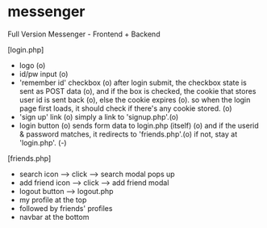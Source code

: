 # messenger

Full Version Messenger - Frontend + Backend

[login.php]

- logo (o)
- id/pw input (o)
- 'remember id' checkbox (o)
  after login submit, the checkbox state is sent as POST data (o), and if the box is checked, the cookie that stores user id is sent back (o), else the cookie expires (o). so when the login page first loads, it should check if there's any cookie stored. (o)
- 'sign up' link (o)
  simply a link to 'signup.php'.(o)
- login button (o)
  sends form data to login.php (itself) (o) and if the userid & password matches, it redirects to 'friends.php'.(o) if not, stay at 'login.php'. (-)

[friends.php]

- search icon --> click --> search modal pops up
- add friend icon --> click --> add friend modal
- logout button --> logout.php
- my profile at the top
- followed by friends' profiles
- navbar at the bottom
